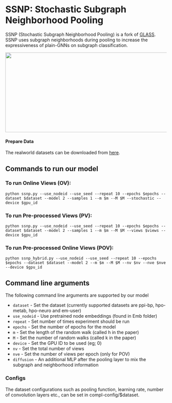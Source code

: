 # SSNP: Stochastic Subgraph Neighborhood Pooling

SSNP (Stochastic Subgraph Neighborhood Pooling) is a fork of [GLASS](https://github.com/Xi-yuanWang/GLASS). SSNP uses subgraph neighborhoods during pooling to increase the expressiveness of plain-GNNs on subgraph classification.

<img src="https://user-images.githubusercontent.com/14086603/232235426-d83cdaf9-00bc-4a90-baa6-52c3ab0a81e6.png" width="650" height="250">


#### Prepare Data

The realworld datasets can be downloaded from [here](https://www.dropbox.com/sh/zv7gw2bqzqev9yn/AACR9iR4Ok7f9x1fIAiVCdj3a?dl=0).

## Commands to run our model
### To run Online Views (OV): 
```
python ssnp.py --use_nodeid --use_seed --repeat 10 --epochs $epochs --dataset $dataset --model 2 --samples 1 --m $m --M $M --stochastic --device $gpu_id
```

### To run Pre-processed Views (PV): 
```
python ssnp.py --use_nodeid --use_seed --repeat 10 --epochs $epochs --dataset $dataset --model 2 --samples 1 --m $m --M $M --views $views --device $gpu_id
```

### To run Pre-processed Online Views (POV):
```
python ssnp_hybrid.py --use_nodeid --use_seed --repeat 10 --epochs $epochs --dataset $dataset --model 2 --m $m --M $M --nv $nv --nve $nve --device $gpu_id
```

## Command line arguments
The following command line arguments are supported by our model

- `dataset` - Set the dataset (currently supported datasets are ppi-bp, hpo-metab, hpo-neuro and em-user)
- `use_nodeid` - Use pretrained node embeddings (found in Emb folder)
- `repeat` - Set number of times experiment should be run
- `epochs` - Set the number of epochs for the model
- `m` - Set the length of the random walk (called h in the paper)
- `M` - Set the number of random walks (called k in the paper)
- `device` - Set the GPU ID to be used (eg; 0)
- `nv` - Set the total number of views
- `nve` - Set the number of views per epoch (only for POV)
- `diffusion` - An additional MLP after the pooling layer to mix the subgraph and neighborhood information

### Configs
The dataset configurations such as pooling function, learning rate, number of convolution layers etc., can be set in compl-config/$dataset.
